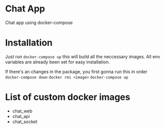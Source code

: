 # Chat App
Chat app using docker-compose

# Installation
Just run `docker-compose up` this will build all the neccessary images. All env variables are already been set for easy installation.

If there's an changes in the package, you first gonna run this in order
`docker-compose down` `docker rmi <image>` `docker-compose up`

# List of custom docker images
- chat_web
- chat_api
- chat_socket